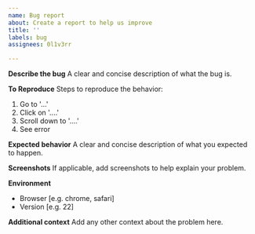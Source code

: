 ```yaml
---
name: Bug report
about: Create a report to help us improve
title: ''
labels: bug
assignees: 0l1v3rr

---
```


**Describe the bug**
A clear and concise description of what the bug is.

**To Reproduce**
Steps to reproduce the behavior:
1. Go to '...'
2. Click on '....'
3. Scroll down to '....'
4. See error

**Expected behavior**
A clear and concise description of what you expected to happen.

**Screenshots**
If applicable, add screenshots to help explain your problem.

**Environment**
 - Browser [e.g. chrome, safari]
 - Version [e.g. 22]

**Additional context**
Add any other context about the problem here.
